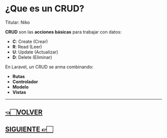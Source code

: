 # ¿Que es un CRUD?

Titular: Niko

**CRUD** son las **acciones básicas** para trabajar con datos:

- **C**: Create (Crear)
- **R**: Read (Leer)
- **U**: Update (Actualizar)
- **D**: Delete (Eliminar)

En Laravel, un CRUD se arma combinando:

- **Rutas**
- **Controlador**
- **Modelo**
- **Vistas**

---

## [👈🏻VOLVER](Laravel%20index.md)

## [SIGUIENTE 👉🏻](Snippets%20útiles.md)